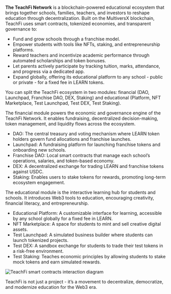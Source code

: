 **The TeachFi Network** is a blockchain-powered educational ecosystem that brings together schools, families, teachers, and investors to reshape education through decentralization. Built on the MultiversX blockchain, TeachFi uses smart contracts, tokenized economies, and transparent governance to:
- Fund and grow schools through a franchise model.
- Empower students with tools like NFTs, staking, and entrepreneurship platforms.
- Reward teachers and incentivize academic performance through automated scholarships and token bonuses.
- Let parents actively participate by tracking tuition, marks, attendance, and progress via a dedicated app.
- Expand globally, offering its educational platform to any school - public or private - for a fixed fee in LEARN tokens.

You can split the TeachFi ecosystem in two modules: financial (DAO, Launchpad, Franchise DAO, DEX, Staking) and educational (Platform, NFT Marketplace, Test Launchpad, Test DEX, Test Staking).

The financial module powers the economic and governance engine of the TeachFi Network. It enables fundraising, decentralized decision-making, token management, and liquidity flows across the ecosystem.
- DAO: The central treasury and voting mechanism where LEARN token holders govern fund allocations and franchise launches.
- Launchpad: A fundraising platform for launching franchise tokens and onboarding new schools.
- Franchise DAO: Local smart contracts that manage each school’s operations, salaries, and token-based economy.
- DEX: A decentralized exchange for trading LEARN and franchise tokens against USDC.
- Staking: Enables users to stake tokens for rewards, promoting long-term ecosystem engagement.

The educational module is the interactive learning hub for students and schools. It introduces Web3 tools to education, encouraging creativity, financial literacy, and entrepreneurship.
- Educational Platform: A customizable interface for learning, accessible by any school globally for a fixed fee in LEARN.
- NFT Marketplace: A space for students to mint and sell creative digital assets.
- Test Launchpad: A simulated business builder where students can launch tokenized projects.
- Test DEX: A sandbox exchange for students to trade their test tokens in a risk-free environment.
- Test Staking: Teaches economic principles by allowing students to stake mock tokens and earn simulated rewards.

![TeachFi smart contracts interaction diagram](https://github.com/user-attachments/assets/8cb9acd0-6ab5-4413-903b-20a215027e7d)

TeachFi is not just a project - it’s a movement to decentralize, democratize, and modernize education for the Web3 era.
